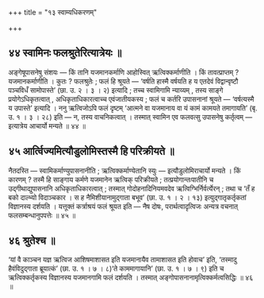 +++
title = "१३ स्वाम्यधिकरणम्"

+++

## ४४ स्वामिनः फलश्रुतेरित्यात्रेयः ॥

अङ्गेषूपासनेषु संशयः — किं तानि यजमानकर्माणि आहोस्वित् ऋत्विक्कर्माणीति । किं तावत्प्राप्तम् ? यजमानकर्माणीति । कुतः ? फलश्रुतेः ; फलं हि श्रूयते — ‘वर्षति हास्मै वर्षयति ह य एतदेवं विद्वान्वृष्टौ पञ्चविधँ सामोपास्ते’ (छा. उ. २ । ३ । २) इत्यादि ; तच्च स्वामिगामि न्याय्यम् , तस्य साङ्गे प्रयोगेऽधिकृतत्वात् , अधिकृताधिकारत्वाच्च एवंजातीयकस्य ; फलं च कर्तरि उपासनानां श्रूयते — ‘वर्षत्यस्मै य उपास्ते’ इत्यादि । ननु ऋत्विजोऽपि फलं दृष्टम् ‘आत्मने वा यजमानाय वा यं कामं कामयते तमागायति’ (बृ. उ. १ । ३ । २८) इति — न, तस्य वाचनिकत्वात् । तस्मात् स्वामिन एव फलवत्सु उपासनेषु कर्तृत्वम् — इत्यात्रेय आचार्यो मन्यते ॥ ४४ ॥

## ४५ आर्त्विज्यमित्यौडुलोमिस्तस्मै हि परिक्रीयते ॥

नैतदस्ति — स्वामिकर्माण्युपासनानीति ; ऋत्विक्कर्माण्येतानि स्युः — इत्यौडुलोमिराचार्यो मन्यते । किं कारणम् ? तस्मै हि साङ्गाय कर्मणे यजमानेन ऋत्विक् परिक्रीयते ; तत्प्रयोगान्तःपातीनि च उद्गीथाद्युपासनानि अधिकृताधिकारत्वात् ; तस्मात् गोदोहनादिनियमवदेव ऋत्विग्भिर्निर्वर्त्येरन् ; तथा च ‘तँ ह बको दाल्भ्यो विदाञ्चकार । स ह नैमिशीयानामुद्गाता बभूव’ (छा. उ. १ । २ । १३) इत्युद्गातृकर्तृकतां विज्ञानस्य दर्शयति । यत्तूक्तं कर्त्राश्रयं फलं श्रूयत इति — नैष दोषः, परार्थत्वादृत्विजः अन्यत्र वचनात् फलसम्बन्धानुपपत्तेः ॥ ४५ ॥

## ४६ श्रुतेश्च ॥

‘यां वै काञ्चन यज्ञ ऋत्विज आशिषमाशासत इति यजमानायैव तामाशासत इति होवाच’ इति, ‘तस्मादु हैवंविदुद्गाता ब्रूयात्कं’ (छा. उ. १ । ७ । ८)‘ते काममागायानि’ (छा. उ. १ । ७ । ९) इति च ऋत्विक्कर्तृकस्य विज्ञानस्य यजमानगामि फलं दर्शयति । तस्मात् अङ्गोपासनानामृत्विक्कर्मत्वसिद्धिः ॥ ४६ ॥

